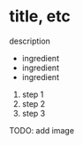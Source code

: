 # title, etc

description

- ingredient
- ingredient
- ingredient

1. step 1
2. step 2
3. step 3

TODO: add image